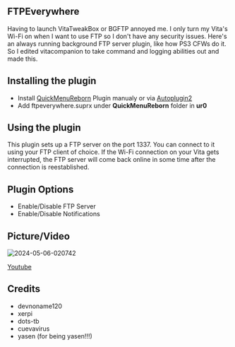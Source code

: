 ## FTPEverywhere
Having to launch VitaTweakBox or BGFTP annoyed me. I only turn my Vita's Wi-Fi on when I want to use FTP so I don't have any security issues. Here's an always running background FTP server plugin, like how PS3 CFWs do it. So I edited vitacompanion to take command and logging abilities out and made this.

## Installing the plugin
* Install [QuickMenuReborn](https://github.com/Ibrahim778/QuickMenuReborn) Plugin manualy or via [Autoplugin2](https://github.com/ONElua/AutoPlugin2/releases)
* Add ftpeverywhere.suprx under **QuickMenuReborn** folder in **ur0**

## Using the plugin
This plugin sets up a FTP server on the port 1337. You can connect to it using your FTP client of choice.
If the Wi-Fi connection on your Vita gets interrupted, the FTP server will come back online in some time after the connection is reestablished.

## Plugin Options
- Enable/Disable FTP Server
- Enable/Disable Notifications

## Picture/Video
![2024-05-06-020742](https://github.com/BenMitnicK/ftpeverywhere/assets/2843334/985786b5-c835-48da-ae61-6fecf4944371)

[Youtube](https://www.youtube.com/watch?v=cMgCEzsCn1M)

## Credits
- devnoname120
- xerpi
- dots-tb
- cuevavirus
- yasen (for being yasen!!!)
